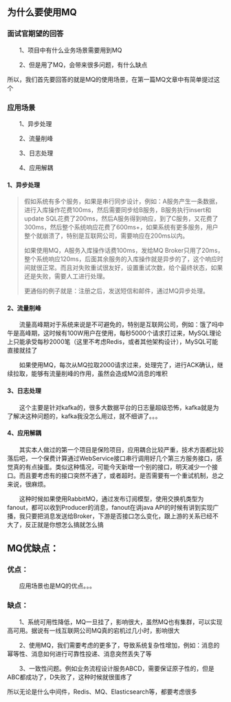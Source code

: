## 为什么要使用MQ

### 面试官期望的回答

　　1、项目中有什么业务场景需要用到MQ

　　2、但是用了MQ，会带来很多问题，有什么缺点

所以，我们首先要回答的就是MQ的使用场景，在第一篇MQ文章中有简单提过这个

### 应用场景

　　1、异步处理

　　2、流量削峰

　　3、日志处理

　　4、应用解耦

#### 1、异步处理

> 假如系统有多个服务，如果是串行同步设计，例如：A服务产生一条数据，进行入库操作花费100ms，然后需要同步给B服务，B服务执行insert和update SQL花费了200ms，然后A服务得到响应，到了C服务，又花费了300ms，然后整个系统响应花费了600ms+，如果系统有更多服务，用户整个就崩溃了，特别是互联网公司，需要响应在200ms以内。
>
> 如果使用MQ，A服务入库操作话费100ms，发给MQ Broker只用了20ms，整个系统响应120ms，后面其余服务的入库操作就是异步的了，这个响应时间就很正常。而且对失败重试很友好，设置重试次数，给个最终状态，如果还是失败，需要人工进行处理。
>
> 更通俗的例子就是：注册之后，发送短信和邮件，通过MQ异步处理。

#### 2、流量削峰

　　流量高峰期对于系统来说是不可避免的，特别是互联网公司，例如：饿了吗中午是高峰期，这时候有100W用户在使用，每秒5000个请求打过来，MySQL理论上只能承受每秒2000笔（这里不考虑Redis，或者其他架构设计），MySQL可能直接就挂了

　　如果使用MQ，每次从MQ拉取2000请求过来，处理完了，进行ACK确认，继续拉取，能够有流量削峰的作用，虽然会造成MQ消息的堆积

#### 3、日志处理

　　这个主要是针对kafka的，很多大数据平台的日志量超级恐怖，kafka就是为了解决这种问题的，kafka我没怎么用过，就不细讲了。。。

#### 4、应用解耦

　　其实本人做过的第一个项目是保险项目，应用耦合比较严重，技术方面都比较落后吧，一个保费计算通过WebService接口串行调用好几个第三方服务接口，感觉真的有点操蛋。类似这种情况，可能今天新增一个别的接口，明天减少一个接口。而且要考虑有的接口突然不通了，或者超时。是否需要有一个重试机制，总之来说，很麻烦。

　　这种时候如果使用RabbitMQ，通过发布订阅模型，使用交换机类型为fanout，都可以收到Producer的消息，fanout在讲java API的时候有讲到实现广播，我只要把消息发送给Broker，下游是否接口怎么变化，跟上游的关系已经不大了，反正就是你想怎么搞就怎么搞

## MQ优缺点：

### 优点：

　　应用场景也是MQ的优点。。。

### 缺点：

　　1、系统可用性降低，MQ一旦挂了，影响很大，虽然MQ也有集群，可以实现高可用。据说有一线互联网公司MQ真的宕机过几小时，影响很大

　　2、使用MQ，我们需要考虑的更多了，导致系统复杂性增加，例如：消息的幂等性、消息如何进行可靠性投递、消息突然丢失了等

　　3、一致性问题。例如业务流程设计服务ABCD，需要保证原子性的，但是ABC都成功了，D失败了，这种时候就很蛋疼了

所以无论是什么中间件，Redis、MQ、Elasticsearch等，都要考虑很多